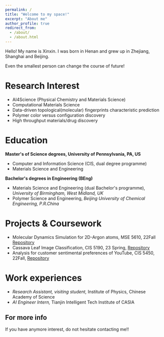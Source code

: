 ```yaml
---
permalink: /
title: "Welcome to my space!"
excerpt: "About me"
author_profile: true
redirect_from: 
  - /about/
  - /about.html
---
```


Hello! My name is Xinxin. I was born in Henan and grew up in Zhejiang, Shanghai and Beijing. 

Even the smallest person can change the course of future!



Research Interest
======
* AI4Science (Physical Chemistry and Materials Science) 
* Computational Materials Science
* Data-driven topological(molecular) fingerprints characteristic prediction
* Polymer color versus configuration discovery
* High throughput materials/drug discovery


Education
======

 **Master's of Science degrees,  University of Pennsylvania, PA, US**
* Computer and Information Science (CIS, dual degree programme)
* Materials Science and Engineering

 **Bachelor's degrees in Engineering (BEng)**
* Materials Science and Engineering (dual Bachelor's programme), *University of Birmingham, West Midland, UK*
* Polymer Science and Engineering, *Beijing University of Chemical Engineering, P.R.China*


Projects & Coursework
======
*  Molecular Dynamics Simulation for 2D-Argon atoms, MSE 5610, 22Fall [Repository](https://github.com/StarLiu714/2D-Molecular-Dynamics-Toy-Project)
*  Cassava Leaf Image Classification, CIS 5190, 23 Spring, [Repository](https://github.com/StarLiu714/Cassava-Fine-Grained-Image-Classification/tree/main)
*  Analysis for customer sentimental preferences of YouTube, CIS 5450, 22Fall, [Repository]()


Work experiences
======
* *Research Assistant, visiting student,* Institute of Physics, Chinese Academy of Science
* *AI Engineer Intern,* Tianjin Intelligent Tech Institute of CASIA


For more info
------
If you have anymore interest, do not hesitate contacting me!!
